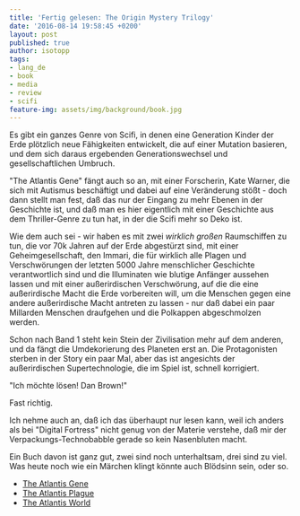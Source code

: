 ```yaml
---
title: 'Fertig gelesen: The Origin Mystery Trilogy'
date: '2016-08-14 19:58:45 +0200'
layout: post
published: true
author: isotopp
tags:
- lang_de
- book
- media
- review
- scifi
feature-img: assets/img/background/book.jpg
---
```

Es gibt ein ganzes Genre von Scifi, in denen eine Generation Kinder der Erde plötzlich neue Fähigkeiten entwickelt, die auf einer Mutation basieren, und dem sich daraus ergebenden Generationswechsel und gesellschaftlichen Umbruch.

"The Atlantis Gene" fängt auch so an, mit einer Forscherin, Kate Warner, die sich mit Autismus beschäftigt und dabei auf eine Veränderung stößt - doch dann stellt man fest, daß das nur der Eingang zu mehr Ebenen in der Geschichte ist, und daß man es hier eigentlich mit einer Geschichte aus dem Thriller-Genre zu tun hat, in der die Scifi mehr so Deko ist.

Wie dem auch sei - wir haben es mit zwei _wirklich_ _großen_ Raumschiffen zu tun, die vor 70k Jahren auf der Erde abgestürzt sind, mit einer Geheimgesellschaft, den Immari, die für wirklich alle Plagen und Verschwörungen der letzten 5000 Jahre menschlicher Geschichte verantwortlich sind und die Illuminaten wie blutige Anfänger aussehen lassen und mit einer außerirdischen Verschwörung, auf die die eine außerirdische Macht die Erde vorbereiten will, um die Menschen gegen eine andere außerirdische Macht antreten zu lassen - nur daß dabei ein paar Millarden Menschen draufgehen und die Polkappen abgeschmolzen werden.

Schon nach Band 1 steht kein Stein der Zivilisation mehr auf dem anderen, und da fängt die Umdekorierung des Planeten erst an. Die Protagonisten sterben in der Story ein paar Mal, aber das ist angesichts der außerirdischen Supertechnologie, die im Spiel ist, schnell korrigiert.

"Ich möchte lösen! Dan Brown!"

Fast richtig. 

Ich nehme auch an, daß ich das überhaupt nur lesen kann, weil ich anders als bei "Digital Fortress" nicht genug von der Materie verstehe, daß mir der Verpackungs-Technobabble gerade so kein Nasenbluten macht.

Ein Buch davon ist ganz gut, zwei sind noch unterhaltsam, drei sind zu viel. Was heute noch wie ein Märchen klingt könnte auch Blödsinn sein, oder so.

- [The Atlantis Gene](https://www.amazon.de/Atlantis-Gene-Thriller-Mystery-English-ebook/dp/B00C2WDD5I)
- [The Atlantis Plague](https://www.amazon.de/Atlantis-Plague-Thriller-Mystery-English-ebook/dp/B00GR5JZHQ)
- [The Atlantis World](https://www.amazon.de/Atlantis-World-Origin-Mystery-English-ebook/dp/B00JVUQ2H0)
